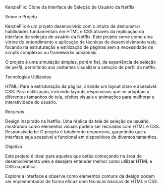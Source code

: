KenzieFlix: Clone da Interface de Seleção de Usuário da Netflix


Sobre o Projeto

KenzieFlix é um projeto desenvolvido com o intuito de demonstrar habilidades fundamentais em HTML e CSS através da replicação da interface de seleção de usuário da Netflix. Este projeto serve como uma vitrine do entendimento e aplicação de técnicas de desenvolvimento web, focando na estruturação e estilização de páginas sem a necessidade de scripts complexos ou frameworks adicionais.

O projeto é uma simulação simples, porém fiel, da experiência de seleção de perfil, permitindo aos visitantes visualizar a seleção de perfil da netflix.

Tecnologias Utilizadas

HTML: Para a estruturação da página, criando um layout claro e acessível.
CSS: Para estilização, incluindo layouts responsivos que se adaptam a diferentes tamanhos de tela, efeitos visuais e animações para melhorar a interatividade do usuário.

Recursos

Design Inspirado na Netflix: Uma réplica da tela de seleção de usuário, mostrando como elementos visuais podem ser recriados com HTML e CSS.
Responsividade: O projeto é totalmente responsivo, garantindo que a interface seja acessível e funcional em dispositivos de diversos tamanhos.

Objetivo

Este projeto é ideal para aqueles que estão começando na área de desenvolvimento web e desejam entender melhor como utilizar HTML e CSS na prática.

Explore a interface e observe como elementos comuns de design podem ser implementados de forma eficaz com técnicas básicas de HTML e CSS.
